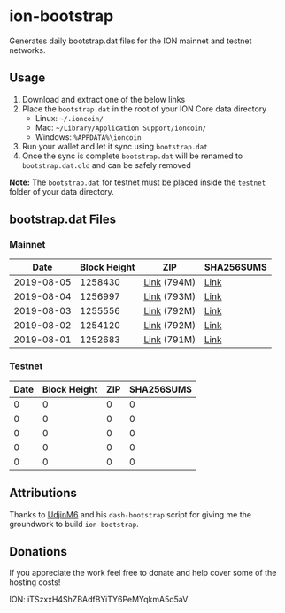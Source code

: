 # ion-bootstrap

Generates daily bootstrap.dat files for the ION mainnet and testnet networks.

## Usage

1. Download and extract one of the below links
2. Place the `bootstrap.dat` in the root of your ION Core data directory
    - Linux: `~/.ioncoin/`
    - Mac: `~/Library/Application Support/ioncoin/`
    - Windows: `%APPDATA%\ioncoin`
3. Run your wallet and let it sync using `bootstrap.dat`
4. Once the sync is complete `bootstrap.dat` will be renamed to `bootstrap.dat.old` and can be safely removed

**Note:** The `bootstrap.dat` for testnet must be placed inside the `testnet` folder of your data directory.

## bootstrap.dat Files

### Mainnet

|    Date    | Block Height | ZIP | SHA256SUMS |
| ---------- | ------------ | --- | ---------- |
| 2019-08-05 | 1258430 | [Link](https://s3-ap-southeast-2.amazonaws.com/ion-bootstrap/mainnet/2019-08-05/bootstrap.dat.zip) (794M) | [Link](https://s3-ap-southeast-2.amazonaws.com/ion-bootstrap/mainnet/2019-08-05/SHA256SUMS) |
| 2019-08-04 | 1256997 | [Link](https://s3-ap-southeast-2.amazonaws.com/ion-bootstrap/mainnet/2019-08-04/bootstrap.dat.zip) (793M) | [Link](https://s3-ap-southeast-2.amazonaws.com/ion-bootstrap/mainnet/2019-08-04/SHA256SUMS) |
| 2019-08-03 | 1255556 | [Link](https://s3-ap-southeast-2.amazonaws.com/ion-bootstrap/mainnet/2019-08-03/bootstrap.dat.zip) (792M) | [Link](https://s3-ap-southeast-2.amazonaws.com/ion-bootstrap/mainnet/2019-08-03/SHA256SUMS) |
| 2019-08-02 | 1254120 | [Link](https://s3-ap-southeast-2.amazonaws.com/ion-bootstrap/mainnet/2019-08-02/bootstrap.dat.zip) (792M) | [Link](https://s3-ap-southeast-2.amazonaws.com/ion-bootstrap/mainnet/2019-08-02/SHA256SUMS) |
| 2019-08-01 | 1252683 | [Link](https://s3-ap-southeast-2.amazonaws.com/ion-bootstrap/mainnet/2019-08-01/bootstrap.dat.zip) (791M) | [Link](https://s3-ap-southeast-2.amazonaws.com/ion-bootstrap/mainnet/2019-08-01/SHA256SUMS) |

### Testnet

|    Date    | Block Height | ZIP | SHA256SUMS |
| ---------- | ------------ | --- | ---------- |
| 0 | 0 | 0 | 0 |
| 0 | 0 | 0 | 0 |
| 0 | 0 | 0 | 0 |
| 0 | 0 | 0 | 0 |
| 0 | 0 | 0 | 0 |

## Attributions

Thanks to [UdjinM6](https://github.com/UdjinM6) and his `dash-bootstrap` script
for giving me the groundwork to build `ion-bootstrap`.

## Donations

If you appreciate the work feel free to donate and help cover some of the
hosting costs!

ION: iTSzxxH4ShZBAdfBYiTY6PeMYqkmA5d5aV
